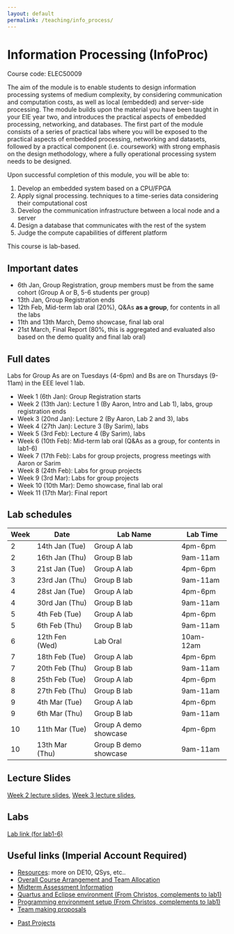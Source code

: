 ```yaml
---
layout: default
permalink: /teaching/info_process/
---
```


# Information Processing (InfoProc)

Course code: ELEC50009

The aim of the module is to enable students to design information processing systems of medium complexity, by considering communication and computation costs, as well as local (embedded) and server-side processing. The module builds upon the material you have been taught in your EIE year two, and introduces the practical aspects of embedded processing, networking, and databases. The first part of the module consists of a series of practical labs where you will be exposed to the practical aspects of embedded processing, networking and datasets, followed by a practical component (i.e. coursework) with strong emphasis on the design methodology, where a fully operational processing system needs to be designed.

Upon successful completion of this module, you will be able to:

1. Develop an embedded system based on a CPU/FPGA
2. Apply signal processing. techniques to a time-series data considering their computational cost
3. Develop the communication infrastructure between a local node and a server
4. Design a database that communicates with the rest of the system
5. Judge the compute capabilities of different platform

This course is lab-based.

## Important dates

- 6th Jan, Group Registration, group members must be from the same cohort (Group A or B, 5-6 students per group)
- 13th Jan, Group Registration ends
- 12th Feb, Mid-term lab oral (20%), Q\&As **as a group**, for contents in all the labs
- 11th and 13th March, Demo showcase, final lab oral
- 21st March, Final Report (80%, this is aggregated and evaluated also based on the demo quality and final lab oral)


## Full dates

Labs for Group As are on Tuesdays (4-6pm) and Bs are on Thursdays (9-11am) in the EEE level 1 lab.

- Week 1 (6th Jan): Group Registration starts
- Week 2 (13th Jan): Lecture 1 (By Aaron, Intro and Lab 1), labs, group registration ends
- Week 3 (20nd Jan): Lecture 2 (By Aaron, Lab 2 and 3), labs
- Week 4 (27th Jan): Lecture 3 (By Sarim), labs
- Week 5 (3rd Feb): Lecture 4 (By Sarim), labs
- Week 6 (10th Feb): Mid-term lab oral (Q\&As as a group, for contents in lab1-6)
- Week 7 (17th Feb): Labs for group projects, progress meetings with Aaron or Sarim
- Week 8 (24th Feb): Labs for group projects
- Week 9 (3rd Mar): Labs for group projects
- Week 10 (10th Mar): Demo showcase, final lab oral
- Week 11 (17th Mar): Final report

## Lab schedules

| Week       | Date           | Lab Name   | Lab Time |
|------------|----------------|-------------|----------|
| 2          | 14th Jan (Tue) | Group A lab | 4pm-6pm  |
| 2          | 16th Jan (Thu) | Group B lab | 9am-11am |
| 3          | 21st Jan (Tue) | Group A lab | 4pm-6pm  |
| 3          | 23rd Jan (Thu) | Group B lab | 9am-11am |
| 4          | 28st Jan (Tue) | Group A lab | 4pm-6pm  |
| 4          | 30rd Jan (Thu) | Group B lab | 9am-11am |
| 5          | 4th Feb (Tue)  | Group A lab | 4pm-6pm  |
| 5          | 6th Feb (Thu)  | Group B lab | 9am-11am |
| 6          | 12th Fen (Wed) | Lab Oral	  | 10am-12am|
| 7          | 18th Feb (Tue) | Group A lab | 4pm-6pm  |
| 7          | 20th Feb (Thu) | Group B lab | 9am-11am |
| 8          | 25th Feb (Tue) | Group A lab | 4pm-6pm  |
| 8          | 27th Feb (Thu) | Group B lab | 9am-11am |
| 9          | 4th Mar (Tue)  | Group A lab | 4pm-6pm  |
| 9          | 6th Mar (Thu)  | Group B lab | 9am-11am |
| 10         | 11th Mar (Tue) | Group A demo showcase | 4pm-6pm  |
| 10         | 13th Mar (Thu) | Group B demo showcase | 9am-11am |


## Lecture Slides

<a href="../../assets/pdf/ip/week2.pdf">Week 2 lecture slides</a>,
<a href="../../assets/pdf/ip/week3.pdf">Week 3 lecture slides</a>,

## Labs

[Lab link (for lab1-6)](https://github.com/Aaron-Zhao123/ELEC50009)

## Useful links (Imperial Account Required)

* [Resources](https://imperiallondon-my.sharepoint.com/:f:/g/personal/yz10513_ic_ac_uk/EivuqpDvIqpJnvKFal8l7I4Bw8KMjnE3AYVUQ2jDFldXQQ?e=5xNzy5): more on DE10, QSys, etc..
* [Overall Course Arrangement and Team Allocation](https://imperiallondon-my.sharepoint.com/:w:/g/personal/yz10513_ic_ac_uk/EeXL2vujWyNIq_rPQ5NquFoBklvbktWTtKa0k8jd9r4mGA?e=k51enx)
* [Midterm Assessment Information](https://imperiallondon-my.sharepoint.com/:w:/g/personal/yz10513_ic_ac_uk/EZYxCwA6f9pPs0P8x6jdzdQBHreRBkGsYwybCLduB35JCw?e=RNgVvM)
* [Quartus and Eclipse environment (From Christos, complements to lab1)](https://imperiallondon-my.sharepoint.com/:w:/g/personal/yz10513_ic_ac_uk/ESb3iJk6fcVGucqFmEXq3iMB25Sn5gvtCNDueLKGZdxgkg?e=cjpOZ6)
* [Programming environment setup (From Christos, complements to lab1)](https://imperiallondon-my.sharepoint.com/:w:/g/personal/yz10513_ic_ac_uk/EQ0si9jFQGZBqW0LslvhMbIB6NRpD1DT7MjzSbdgn8FduA?e=ziMSlK)
* [Team making proposals](https://docs.google.com/spreadsheets/d/1KRSMg77ZE3N7YoFPSITeJL6b88NWEAPB510MsXXQAf8/edit?usp=sharing)
<!-- * [Team allocation](https://imperiallondon-my.sharepoint.com/:x:/g/personal/yz10513_ic_ac_uk/EbvenKQySypNjTf31F2G2-oBBB08cDb1sTd7pdVTaYgAEw?e=g3LZJ5) -->
* [Past Projects](https://imperiallondon-my.sharepoint.com/:f:/g/personal/yz10513_ic_ac_uk/EvLDpTaYsSJLpkGH784W21IBuwMT3juIYGr_85FwLDbcOw?e=Ot4hcm)